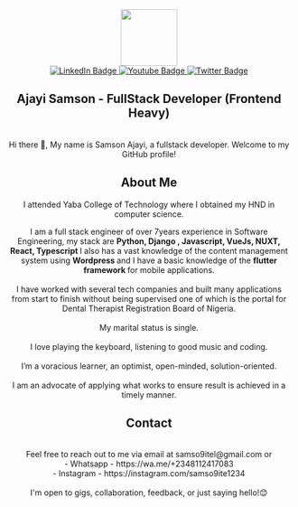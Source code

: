<div id="header" align="center">
  <img src="https://media.giphy.com/media/M9gbBd9nbDrOTu1Mqx/giphy.gif" width="100"/>
</div>
<div id="badges" align="center">
  <a href="https://www.linkedin.com/in/samson-ajayi-79aab7174/">
    <img src="https://img.shields.io/badge/LinkedIn-blue?style=for-the-badge&logo=linkedin&logoColor=white" alt="LinkedIn Badge"/>
  </a>
  <a href="https://youtube.com/samso9te">
    <img src="https://img.shields.io/badge/YouTube-red?style=for-the-badge&logo=youtube&logoColor=white" alt="Youtube Badge"/>
  </a>
  <a href="https://instagram.com/samso9ite1234">
    <img src="https://img.shields.io/badge/Instagram-blue?style=for-the-badge&logo=twitter&logoColor=white" alt="Twitter Badge"/>
  </a>
</div>

<h2 align="center"> Ajayi Samson -  FullStack Developer (Frontend Heavy)</h2>
  <br>

<div align="center">Hi there 👋, My name is Samson Ajayi, a fullstack developer. Welcome to my GitHub profile! </div>
  <h2 align="center">About Me</h2>
<div align="center">  
I attended Yaba College of Technology where I obtained my HND in computer science.<br>

I am a full stack engineer of over 7years experience in Software Engineering, my stack are <b> Python, Django , Javascript, VueJs, NUXT,  React, Typescript </b>I  also has a vast knowledge of the content management system using <b>Wordpress </b> and I have a basic knowledge of the <b>flutter framework </b> for mobile applications. 
  <br>
  <br>
I have worked with several tech companies and built many applications from start to finish without being supervised one of which is the portal for Dental Therapist Registration Board of Nigeria.
<br><br>
My marital status is single.
<br><br>
I love playing the keyboard, listening to good music and coding.
<br><br>
I’m a voracious learner, an optimist, open-minded, solution-oriented. <br><br>
I am an advocate of applying what works to ensure result is achieved in a timely manner.
  <br>
 </div>
  <h2 align="center">Contact</h2>
<br>
<div align="center">
  Feel free to reach out to me via email at samso9itel@gmail.com or<br>
- Whatsapp - https://wa.me/+2348112417083<br>
- Instagram - https://instagram.com/samso9ite1234<br><br>
I'm open to gigs, collaboration, feedback, or just saying hello!😊
  </div>
<!--
**samso9ite/samso9ite** is a ✨ _special_ ✨ repository because its `README.md` (this file) appears on your GitHub profile.

Here are some ideas to get you started:

- 🔭 I’m currently working on ...
- 🌱 I’m currently learning ...
- 👯 I’m looking to collaborate on ...
- 🤔 I’m looking for help with ...
- 💬 Ask me about ...
- 📫 How to reach me: ...
- 😄 Pronouns: ...
- ⚡ Fun fact: ...
-->
